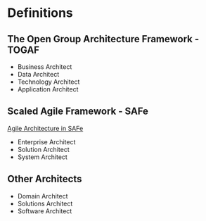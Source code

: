 # Definitions

## The Open Group Architecture Framework - TOGAF

* Business Architect
* Data Architect
* Technology Architect
* Application Architect

## Scaled Agile Framework - SAFe

[Agile Architecture in SAFe](https://www.scaledagileframework.com/agile-architecture/)

* Enterprise Architect
* Solution Architect
* System Architect

## Other Architects

* Domain Architect
* Solutions Architect
* Software Architect







